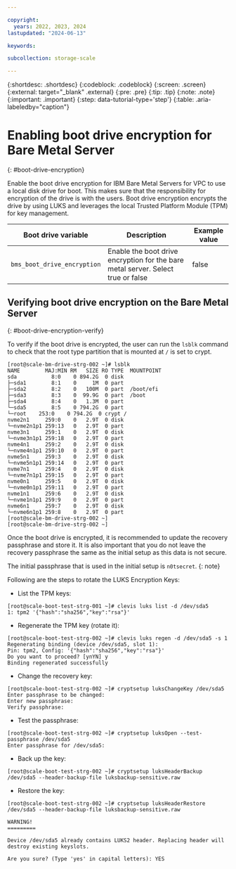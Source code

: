 ```yaml
---

copyright:
  years: 2022, 2023, 2024
lastupdated: "2024-06-13"

keywords: 

subcollection: storage-scale

---
```


{:shortdesc: .shortdesc}
{:codeblock: .codeblock}
{:screen: .screen}
{:external: target="_blank" .external}
{:pre: .pre}
{:tip: .tip}
{:note: .note}
{:important: .important}
{:step: data-tutorial-type='step'}
{:table: .aria-labeledby="caption"}

# Enabling boot drive encryption for Bare Metal Server
{: #boot-drive-encryption}

Enable the boot drive encryption for IBM Bare Metal Servers for VPC to use a local disk drive for boot. This makes sure that the responsibility for encryption of the drive is with the users. Boot drive encryption encrypts the drive by using LUKS and leverages the local Trusted Platform Module (TPM) for key management.

|Boot drive variable|	Description|	Example value|
|-------------|------------|--------------|
|`bms_boot_drive_encryption`|Enable the boot drive encryption for the bare metal server. Select true or false	|false|

## Verifying boot drive encryption on the Bare Metal Server
{: #boot-drive-encryption-verify}

To verify if the boot drive is encrypted, the user can run the `lsblk` command to check that the root type partition that is mounted at `/` is set to crypt.

```
[root@scale-bm-drive-strg-002 ~]# lsblk
NAME        MAJ:MIN RM   SIZE RO TYPE  MOUNTPOINT
sda           8:0    0 894.2G  0 disk
├─sda1        8:1    0     1M  0 part
├─sda2        8:2    0   100M  0 part  /boot/efi
├─sda3        8:3    0  99.9G  0 part  /boot
├─sda4        8:4    0   1.3M  0 part
└─sda5        8:5    0 794.2G  0 part
└─root    253:0    0 794.2G  0 crypt /
nvme2n1     259:0    0   2.9T  0 disk
└─nvme2n1p1 259:13   0   2.9T  0 part
nvme3n1     259:1    0   2.9T  0 disk
└─nvme3n1p1 259:18   0   2.9T  0 part
nvme4n1     259:2    0   2.9T  0 disk
└─nvme4n1p1 259:10   0   2.9T  0 part
nvme5n1     259:3    0   2.9T  0 disk
└─nvme5n1p1 259:14   0   2.9T  0 part
nvme7n1     259:4    0   2.9T  0 disk
└─nvme7n1p1 259:15   0   2.9T  0 part
nvme0n1     259:5    0   2.9T  0 disk
└─nvme0n1p1 259:11   0   2.9T  0 part
nvme1n1     259:6    0   2.9T  0 disk
└─nvme1n1p1 259:9    0   2.9T  0 part
nvme6n1     259:7    0   2.9T  0 disk
└─nvme6n1p1 259:8    0   2.9T  0 part
[root@scale-bm-drive-strg-002 ~]
[root@scale-bm-drive-strg-002 ~]
```

Once the boot drive is encrypted, it is recommended to update the recovery passphrase and store it. It is also important that you do not leave the recovery passphrase the same as the initial setup as this data is not secure.

The initial passphrase that is used in the initial setup is `n0tsecret`.
{: note}

Following are the steps to rotate the LUKS Encryption Keys:

* List the TPM keys:

```
[root@scale-boot-test-strg-001 ~]# clevis luks list -d /dev/sda5
1: tpm2 '{"hash":"sha256","key":"rsa"}'
```

* Regenerate the TPM key (rotate it):

```
[root@scale-boot-test-strg-002 ~]# clevis luks regen -d /dev/sda5 -s 1
Regenerating binding (device /dev/sda5, slot 1):
Pin: tpm2, Config: '{"hash":"sha256","key":"rsa"}'
Do you want to proceed? [ynYN] y
Binding regenerated successfully
```

* Change the recovery key:

```
[root@scale-boot-test-strg-002 ~]# cryptsetup luksChangeKey /dev/sda5
Enter passphrase to be changed: 
Enter new passphrase: 
Verify passphrase: 
```

* Test the passphrase:

```
[root@scale-boot-test-strg-002 ~]# cryptsetup luksOpen --test-passphrase /dev/sda5
Enter passphrase for /dev/sda5: 
```

* Back up the key:

```
[root@scale-boot-test-strg-002 ~]# cryptsetup luksHeaderBackup /dev/sda5 --header-backup-file luksbackup-sensitive.raw
```

* Restore the key:

```
[root@scale-boot-test-strg-002 ~]# cryptsetup luksHeaderRestore /dev/sda5 --header-backup-file luksbackup-sensitive.raw

WARNING!
=========

Device /dev/sda5 already contains LUKS2 header. Replacing header will destroy existing keyslots.

Are you sure? (Type 'yes' in capital letters): YES
```